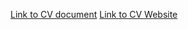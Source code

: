 [Link to CV document](https://kimi-toshiko.github.io/rsschool-cv/cv)
[Link to CV Website](https://kimi-toshiko.github.io/rsschool-cv/CV/)
